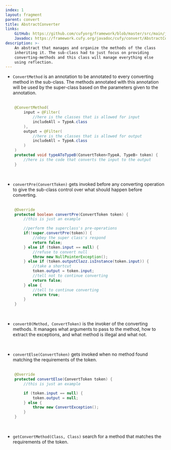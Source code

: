 ```yaml
---
index: 1
layout: fragment
parent: convert
title: AbstractConverter
links:
    GitHub: https://github.com/cufyorg/framework/blob/master/src/main/java/cufy/convert/AbstractConverter.java
    Javadoc: https://framework.cufy.org/javadoc/cufy/convert/AbstractConverter.html
description: >-
    An abstract that manages and organize the methods of the class
    inheriting it. The sub-class had to just focus on providing
    converting-methods and this class will manage everything else
    using reflection.
---
```


- `ConvertMethod` is an annotation to be annotated to every converting
method in the sub-class. The methods annotated with this annotation
will be used by the super-class based on the parameters given to the
annotation.
<br><br>
```java 
    @ConvertMethod(
        input = @Filter(
            //here is the classes that is allowed for input
            includeAll = TypeA.class
        ),
        output = @Filter(
            //here is the classes that is allowed for output
            includeAll = TypeA.class
        )
    )
    protected void typeAToTypeB(ConvertToken<TypeA, TypeB> token) {
        //here is the code that converts the input to the output
    }
```
<br>

- `convertPre(ConvertToken)` gets invoked before any converting
operation to give the sub-class control over what should happen before
converting.
<br><br>
```java 
    @Override
    protected boolean convertPre(ConvertToken token) {
        //this is just an example

        //perform the superclass's pre-operations
        if(!super.convertPre(token)) {
            //obey the super class's respond
            return false;
        } else if (token.input == null) {
            //refuse to convert null
            throw new NullPointerException();
        } else if (token.outputClazz.isInstance(token.input)) {
            //take a shortcut
            token.output = token.input;
            //tell not to continue converting
            return false; 
        } else {
            //tell to continue converting
            return true;
        }
    }
```
<br>

- `convert0(Method, ConvertToken)` is the invoker of the converting
methods. It manages what arguments to pass to the method, how to
extract the exceptions, and what method is illegal and what not.
<br>

- `convertElse(ConvertToken)` gets invoked when no method found
matching the requirements of the token.
<br><br>
```java 
    @Override
    protected convertElse(ConvertToken token) {
        //this is just an example

        if (token.input == null) {
            token.output = null;
        } else {
            throw new ConvertException();
        }
    }
```
<br>

- `getConvertMethod(Class, Class)` search for a method that matches
the requirements of the token.